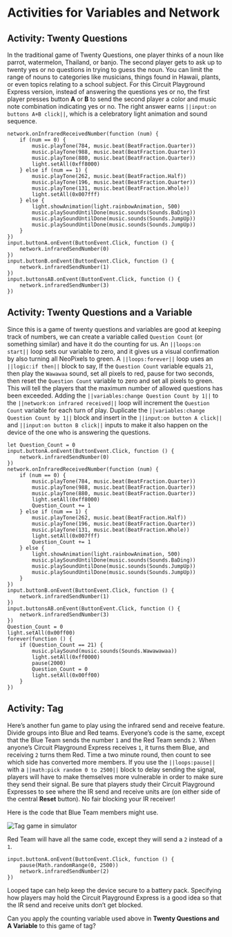 # Activities for Variables and Network

## Activity: Twenty Questions

In the traditional game of Twenty Questions, one player thinks of a noun like parrot, watermelon, Thailand, or banjo. The second player gets to ask up to twenty yes or no questions in trying to guess the noun. You can limit the range of nouns to categories like musicians, things found in Hawaii, plants, or even topics relating to a school subject. For this Circuit Playground Express version, instead of answering the questions yes or no, the first player presses button **A** or **B** to send the second player a color and music note combination indicating yes or no. The right answer earns `||input:on buttons A+B click||`, which is a celebratory light animation and sound sequence.

```blocks
network.onInfraredReceivedNumber(function (num) {
    if (num == 0) {
        music.playTone(784, music.beat(BeatFraction.Quarter))
        music.playTone(988, music.beat(BeatFraction.Quarter))
        music.playTone(880, music.beat(BeatFraction.Quarter))
        light.setAll(0xff8000)
    } else if (num == 1) {
        music.playTone(262, music.beat(BeatFraction.Half))
        music.playTone(196, music.beat(BeatFraction.Quarter))
        music.playTone(131, music.beat(BeatFraction.Whole))
        light.setAll(0x007fff)
    } else {
        light.showAnimation(light.rainbowAnimation, 500)
        music.playSoundUntilDone(music.sounds(Sounds.BaDing))
        music.playSoundUntilDone(music.sounds(Sounds.JumpUp))
        music.playSoundUntilDone(music.sounds(Sounds.JumpUp))
    }
})
input.buttonA.onEvent(ButtonEvent.Click, function () {
    network.infraredSendNumber(0)
})
input.buttonB.onEvent(ButtonEvent.Click, function () {
    network.infraredSendNumber(1)
})
input.buttonsAB.onEvent(ButtonEvent.Click, function () {
    network.infraredSendNumber(3)
})
```

## Activity: Twenty Questions and a Variable

Since this is a game of twenty questions and variables are good at keeping track of numbers, we can create a variable called `Question Count` (or something similar) and have it do the counting for us. An `||loops:on start||` loop sets our variable to zero, and it gives us a visual confirmation by also turning all NeoPixels to green. A `||loops:forever||` loop uses an `||logic:if then||` block to say, If the `Question Count` variable equals `21`, then play the `Wawawaa` sound, set all pixels to red, pause for two seconds, then reset the `Question Count` variable to zero and set all pixels to green. This will tell the players that the maximum number of allowed questions has been exceeded. Adding the `||variables:change Question Count by 1||` to the `||network:on infrared received||` loop will increment the `Question Count` variable for each turn of play. Duplicate the `||variables:change Question Count by 1||` block and insert in the `||input:on button A click||` and `||input:on button B click||` inputs to make it also happen on the device of the one who is answering the questions.

```blocks
let Question_Count = 0
input.buttonA.onEvent(ButtonEvent.Click, function () {
    network.infraredSendNumber(0)
})
network.onInfraredReceivedNumber(function (num) {
    if (num == 0) {
        music.playTone(784, music.beat(BeatFraction.Quarter))
        music.playTone(988, music.beat(BeatFraction.Quarter))
        music.playTone(880, music.beat(BeatFraction.Quarter))
        light.setAll(0xff8000)
        Question_Count += 1
    } else if (num == 1) {
        music.playTone(262, music.beat(BeatFraction.Half))
        music.playTone(196, music.beat(BeatFraction.Quarter))
        music.playTone(131, music.beat(BeatFraction.Whole))
        light.setAll(0x007fff)
        Question_Count += 1
    } else {
        light.showAnimation(light.rainbowAnimation, 500)
        music.playSoundUntilDone(music.sounds(Sounds.BaDing))
        music.playSoundUntilDone(music.sounds(Sounds.JumpUp))
        music.playSoundUntilDone(music.sounds(Sounds.JumpUp))
    }
})
input.buttonB.onEvent(ButtonEvent.Click, function () {
    network.infraredSendNumber(1)
})
input.buttonsAB.onEvent(ButtonEvent.Click, function () {
    network.infraredSendNumber(3)
})
Question_Count = 0
light.setAll(0x00ff00)
forever(function () {
    if (Question_Count == 21) {
        music.playSound(music.sounds(Sounds.Wawawawaa))
        light.setAll(0xff0000)
        pause(2000)
        Question_Count = 0
        light.setAll(0x00ff00)
    }
})
```

## Activity: Tag

Here’s another fun game to play using the infrared send and receive feature. Divide groups into Blue and Red teams. Everyone’s code is the same, except that the Blue Team sends the number `1` and the Red Team sends `2`. When anyone’s Circuit Playground Express receives `1`, it turns them Blue, and receiving `2` turns them Red. Time a two minute round, then count to see which side has converted more members. If you use the `||loops:pause||` with a `||math:pick random 0 to 2500||` block to delay sending the signal, players will have to make themselves more vulnerable in order to make sure they send their signal. Be sure that players study their Circuit Playground Expresses to see where the IR send and receive units are (on either side of the central **Reset** button). No fair blocking your IR receiver!

Here is the code that Blue Team members might use.

![Tag game in simulator](/static/courses/maker/general/coding/tag1.jpg)

Red Team will have all the same code, except they will send a `2` instead of a `1`.

```blocks
input.buttonA.onEvent(ButtonEvent.Click, function () {
    pause(Math.randomRange(0, 2500))
    network.infraredSendNumber(2)
})
```

Looped tape can help keep the device secure to a battery pack. Specifying how players may hold the Circuit Playground Express is a good idea so that the IR send and receive units don’t get blocked.

Can you apply the counting variable used above in **Twenty Questions and A Variable** to this game of tag?